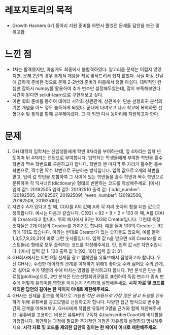 # 레포지토리의 목적

- Growth Hackers 6기 동아리 지원 준비를 하면서 풀었던 문제들 답안을 보관 및 회고함.

# 느낀 점

* 1차는 합격했지만, 아쉽게도 최종에서 불합격하였다. 알고리즘 문제는 어렵지 않았지만, 문제 2번의 경우 통계적 개념을 처음 맞닥드려서 쉽지 않았다. 사실 마감 전날에 급하게 준비한 것으로 문제 2-2번의 준비가 미흡해서 정말 아쉽다. 대략적인 컨셉만 잡아서 numpy를 활용하여 추가 변수만 설정해두었는데, 많이 부족해보인다. 시간이 된다면 scikit-learn으로 구현해보고 싶다.
* 이번 학회 준비를 통하여 데이터 시각화 상관관계, 상관계수, 단순 선형회귀 분석의 기본 개념을 어느 정도 습득하게 되었다. 군대에 다녀오고 나서 학교에 복학하면 선형대수 및 통계를 함께 공부해야겠다. 그 때 되면 다시 동아리에 지원하고자 한다.

# 문제

1. GH 대학의 입학처는 신입생들에게 학번 8자리를 부여하는데, 앞 4자리는 입학 년도이며 뒤 4자리는 랜덤으로 부여합니다. 입학처는 학생들에게 부여한 학번을 홀수 학번과 짝수 학번으로 구분하고자 합니다. 학번의 맨 마지막 두 자리가 홀수면 홀수 학번으로, 짝수면 짝수 학번으로 구분하는 방식입니다. 입력 값으로 2개의 학번을 받고, 입력 값 학번을 포함하여 그 사이에 있는 학번들을 홀수 학번과 짝수 학번으로 분류하여 각 딕셔너리(dictionary) 형태로 반환하는 코드를 작성해주세요.
       [예시]
        입력 값1: 20192505
        입력 값2: 20192510
        출력 값: {'odd_number': [20192505, 20192507, 20192509], 'even_number': [20192506, 20192508, 20192510]}
2. 자연수 A가 있다고 할 때, C(A)를 A의 값에 A의 각 자리 숫자의 합을 더한 값으로 정의합니다. 예시는 다음과 같습니다.   C(92) = 92 + 9 + 2 = 103 이 때, A를 C(A)의 Creator라고 합니다. 위의 예시에서 92는 103의 Creator입니다. 그런데 특정 숫자들은 2개 이상의 Creator를 가지기도 합니다. 예를 들어 103의 Creator는 92외에 101도 있습니다. 이와는 반대로 Creator가 없는 숫자들도 있으며, 예를 들어 1,3,5,7,9,20,31이 바로 그런 숫자들입니다. 입력 값 n을 받으면 n의 Creator를 리스트(list) 형태로 모두 출력하는 코드를 작성해주세요. 단, 입력 값 n은 자연수입니다.     [예시]     입력 값 1: 103     출력 값 1: [92, 101]     입력 값 2: 31
3. GH회사에서는 이번 9월 신제품 광고 캠페인을 유튜브에서 집행하고자 합니다. 우선 GH사는 수집한 데이터의 관계를 이해하기 위해1) 좋아요 수와 싫어요 수의 관계, 2) 싫어요 수가 댓글의 수에 미치는 영향을 분석하고자 합니다. 1번 분석은 단순 플로팅(plotting)으로, 2번 분석은 단순선형회귀모델로 표현하여 독립 변수가 종속 변수에 어떻게 유의미한 영향을 미치는지 간단하게 설명해주세요. **시각 자료 및 코드를 제외한 답안의 길이는 한 페이지 이내로 제한해주세요.**
4. GH사는 신제품 홍보를 목적으로 *가능한 적은 비용으로 가장 많은 광고 도달을 유도*하기 위해 유튜버를 광고모델로 선정하고자 합니다. 다양한 접근 방식으로 변수들 간의 관계를 이해해보고, GH사에게 적합한 유튜버 3명을 근거와 함께 제안해주세요. 유튜버를 고용하는 비용은 유튜버의 구독자 수(subscriberCount)에 비례함을 가정합니다. 제안하는 과정에 필요한 추가적인 가정은 자유롭게 설정하되 명시해주세요. **시각 자료 및 코드를 제외한 답안의 길이는 한 페이지 이내로 제한해주세요.**